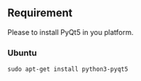 
## Requirement

Please to install PyQt5 in you platform.

### Ubuntu

```
sudo apt-get install python3-pyqt5
```